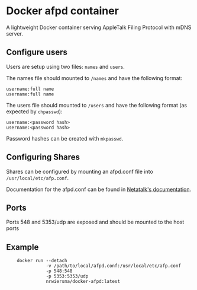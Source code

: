 # Docker afpd container

A lightweight Docker container serving AppleTalk Filing Protocol with mDNS server.

## Configure users

Users are setup using two files: ```names``` and ```users```.

The names file should mounted to ```/names``` and have the following format:

```
username:full name
username:full name
```

The users file should mounted to ```/users``` and have the following format (as expected by ```chpasswd```):

```
username:<password hash>
username:<password hash>
```

Password hashes can be created with ```mkpasswd```.

## Configuring Shares

Shares can be configured by mounting an afpd.conf file into ```/usr/local/etc/afp.conf```.

Documentation for the afpd.conf can be found in [Netatalk's documentation](http://netatalk.sourceforge.net/3.0/htmldocs/afp.conf.5.html).

## Ports

Ports 548 and 5353/udp are exposed and should be mounted to the host ports

## Example

```
    docker run --detach
               -v /path/to/local/afpd.conf:/usr/local/etc/afp.conf
               -p 548:548
               -p 5353:5353/udp
               nrwiersma/docker-afpd:latest
```
